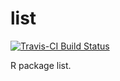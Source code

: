 # list
[![Travis-CI Build Status](https://travis-ci.org/SensitiveQuestions/list.svg?branch=master)](https://travis-ci.org/SensitiveQuestions/list)

R package list.
